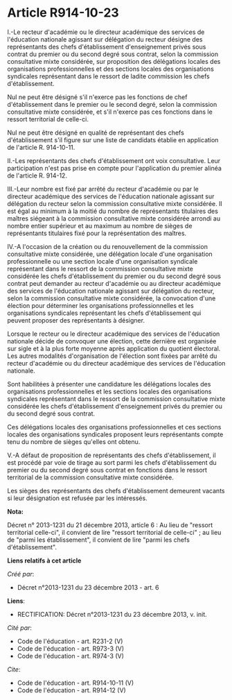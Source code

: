 # Article R914-10-23

I.-Le recteur d'académie ou le directeur académique des services de l'éducation nationale agissant sur délégation du recteur
désigne des représentants des chefs d'établissement d'enseignement privés sous contrat du premier ou du second degré sous
contrat, selon la commission consultative mixte considérée, sur proposition des délégations locales des organisations
professionnelles et des sections locales des organisations syndicales représentant dans le ressort de ladite commission les
chefs d'établissement. 

Nul ne peut être désigné s'il n'exerce pas les fonctions de chef d'établissement dans le premier ou le second degré, selon la
commission consultative mixte considérée, et s'il n'exerce pas ces fonctions dans le ressort territorial de celle-ci. 

Nul ne peut être désigné en qualité de représentant des chefs d'établissement s'il figure sur une liste de candidats établie
en application de l'article R. 914-10-11. 

II.-Les représentants des chefs d'établissement ont voix consultative. Leur participation n'est pas prise en compte pour
l'application du premier alinéa de l'article R. 914-12. 

III.-Leur nombre est fixé par arrêté du recteur d'académie ou par le directeur académique des services de l'éducation
nationale agissant sur délégation du recteur selon la commission consultative mixte considérée. Il est égal au minimum à la
moitié du nombre de représentants titulaires des maîtres siégeant à la commission consultative mixte considérée arrondi au
nombre entier supérieur et au maximum au nombre de sièges de représentants titulaires fixé pour la représentation des
maîtres. 

IV.-A l'occasion de la création ou du renouvellement de la commission consultative mixte considérée, une délégation locale
d'une organisation professionnelle ou une section locale d'une organisation syndicale représentant dans le ressort de la
commission consultative mixte considérée les chefs d'établissement du premier ou du second degré sous contrat peut demander
au recteur d'académie ou au directeur académique des services de l'éducation nationale agissant sur délégation du recteur,
selon la commission consultative mixte considérée, la convocation d'une élection pour déterminer les organisations
professionnelles et les organisations syndicales représentant les chefs d'établissement qui peuvent proposer des
représentants à désigner. 

Lorsque le recteur ou le directeur académique des services de l'éducation nationale décide de convoquer une élection, cette
dernière est organisée sur sigle et à la plus forte moyenne après application du quotient électoral. Les autres modalités
d'organisation de l'élection sont fixées par arrêté du recteur d'académie ou du directeur académique des services de
l'éducation nationale. 

Sont habilitées à présenter une candidature les délégations locales des organisations professionnelles et les sections
locales des organisations syndicales représentant dans le ressort de la commission consultative mixte considérée les chefs
d'établissement d'enseignement privés du premier ou du second degré sous contrat. 

Ces délégations locales des organisations professionnelles et ces sections locales des organisations syndicales proposent
leurs représentants compte tenu du nombre de sièges qu'elles ont obtenu. 

V.-A défaut de proposition de représentants des chefs d'établissement, il est procédé par voie de tirage au sort parmi les
chefs d'établissement du premier ou du second degré sous contrat en fonctions dans le ressort territorial de la commission
consultative mixte considérée. 

Les sièges des représentants des chefs d'établissement demeurent vacants si leur désignation est refusée par les intéressés.

**Nota:**

Décret n° 2013-1231 du 21 décembre 2013, article 6 : Au lieu de "ressort territorial celle-ci", il convient de lire "ressort
territorial de celle-ci" ; au lieu de "parmi les établissement", il convient de lire "parmi les chefs d'établissement".

**Liens relatifs à cet article**

_Créé par_:

  - Décret n°2013-1231 du 23 décembre 2013 - art. 6

**Liens**:

  - RECTIFICATION: Décret n°2013-1231 du 23 décembre 2013, v. init.

_Cité par_:

  - Code de l'éducation - art. R231-2 (V)
  - Code de l'éducation - art. R973-3 (V)
  - Code de l'éducation - art. R974-3 (V)

_Cite_:

  - Code de l'éducation - art. R914-10-11 (V)
  - Code de l'éducation - art. R914-12 (V)
